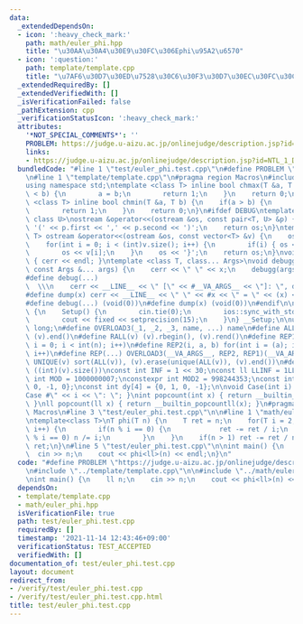 ```yaml
---
data:
  _extendedDependsOn:
  - icon: ':heavy_check_mark:'
    path: math/euler_phi.hpp
    title: "\u30AA\u30A4\u30E9\u30FC\u306Ephi\u95A2\u6570"
  - icon: ':question:'
    path: template/template.cpp
    title: "\u7AF6\u30D7\u30ED\u7528\u30C6\u30F3\u30D7\u30EC\u30FC\u30C8"
  _extendedRequiredBy: []
  _extendedVerifiedWith: []
  _isVerificationFailed: false
  _pathExtension: cpp
  _verificationStatusIcon: ':heavy_check_mark:'
  attributes:
    '*NOT_SPECIAL_COMMENTS*': ''
    PROBLEM: https://judge.u-aizu.ac.jp/onlinejudge/description.jsp?id=NTL_1_D&lang=jp
    links:
    - https://judge.u-aizu.ac.jp/onlinejudge/description.jsp?id=NTL_1_D&lang=jp
  bundledCode: "#line 1 \"test/euler_phi.test.cpp\"\n#define PROBLEM \"https://judge.u-aizu.ac.jp/onlinejudge/description.jsp?id=NTL_1_D&lang=jp\"\
    \n#line 1 \"template/template.cpp\"\n#pragma region Macros\n#include <bits/stdc++.h>\n\
    using namespace std;\ntemplate <class T> inline bool chmax(T &a, T b) {\n    if(a\
    \ < b) {\n        a = b;\n        return 1;\n    }\n    return 0;\n}\ntemplate\
    \ <class T> inline bool chmin(T &a, T b) {\n    if(a > b) {\n        a = b;\n\
    \        return 1;\n    }\n    return 0;\n}\n#ifdef DEBUG\ntemplate <class T,\
    \ class U>\nostream &operator<<(ostream &os, const pair<T, U> &p) {\n    os <<\
    \ '(' << p.first << ',' << p.second << ')';\n    return os;\n}\ntemplate <class\
    \ T> ostream &operator<<(ostream &os, const vector<T> &v) {\n    os << '{';\n\
    \    for(int i = 0; i < (int)v.size(); i++) {\n        if(i) { os << ','; }\n\
    \        os << v[i];\n    }\n    os << '}';\n    return os;\n}\nvoid debugg()\
    \ { cerr << endl; }\ntemplate <class T, class... Args>\nvoid debugg(const T &x,\
    \ const Args &... args) {\n    cerr << \" \" << x;\n    debugg(args...);\n}\n\
    #define debug(...)                                                           \
    \  \\\n    cerr << __LINE__ << \" [\" << #__VA_ARGS__ << \"]: \", debugg(__VA_ARGS__)\n\
    #define dump(x) cerr << __LINE__ << \" \" << #x << \" = \" << (x) << endl\n#else\n\
    #define debug(...) (void(0))\n#define dump(x) (void(0))\n#endif\n\nstruct Setup\
    \ {\n    Setup() {\n        cin.tie(0);\n        ios::sync_with_stdio(false);\n\
    \        cout << fixed << setprecision(15);\n    }\n} __Setup;\n\nusing ll = long\
    \ long;\n#define OVERLOAD3(_1, _2, _3, name, ...) name\n#define ALL(v) (v).begin(),\
    \ (v).end()\n#define RALL(v) (v).rbegin(), (v).rend()\n#define REP1(i, n) for(int\
    \ i = 0; i < int(n); i++)\n#define REP2(i, a, b) for(int i = (a); i < int(b);\
    \ i++)\n#define REP(...) OVERLOAD3(__VA_ARGS__, REP2, REP1)(__VA_ARGS__)\n#define\
    \ UNIQUE(v) sort(ALL(v)), (v).erase(unique(ALL(v)), (v).end())\n#define SZ(v)\
    \ ((int)(v).size())\nconst int INF = 1 << 30;\nconst ll LLINF = 1LL << 60;\nconstexpr\
    \ int MOD = 1000000007;\nconstexpr int MOD2 = 998244353;\nconst int dx[4] = {1,\
    \ 0, -1, 0};\nconst int dy[4] = {0, 1, 0, -1};\n\nvoid Case(int i) { cout << \"\
    Case #\" << i << \": \"; }\nint popcount(int x) { return __builtin_popcount(x);\
    \ }\nll popcount(ll x) { return __builtin_popcountll(x); }\n#pragma endregion\
    \ Macros\n#line 3 \"test/euler_phi.test.cpp\"\n\n#line 1 \"math/euler_phi.hpp\"\
    \ntemplate<class T>\nT phi(T n) {\n    T ret = n;\n    for(T i = 2; i * i <= n;\
    \ i++) {\n        if(n % i == 0) {\n            ret -= ret / i;\n            while(n\
    \ % i == 0) n /= i;\n        }\n    }\n    if(n > 1) ret -= ret / n;\n    return\
    \ ret;\n}\n#line 5 \"test/euler_phi.test.cpp\"\n\nint main() {\n    ll n;\n  \
    \  cin >> n;\n    cout << phi<ll>(n) << endl;\n}\n"
  code: "#define PROBLEM \"https://judge.u-aizu.ac.jp/onlinejudge/description.jsp?id=NTL_1_D&lang=jp\"\
    \n#include \"../template/template.cpp\"\n\n#include \"../math/euler_phi.hpp\"\n\
    \nint main() {\n    ll n;\n    cin >> n;\n    cout << phi<ll>(n) << endl;\n}"
  dependsOn:
  - template/template.cpp
  - math/euler_phi.hpp
  isVerificationFile: true
  path: test/euler_phi.test.cpp
  requiredBy: []
  timestamp: '2021-11-14 12:43:46+09:00'
  verificationStatus: TEST_ACCEPTED
  verifiedWith: []
documentation_of: test/euler_phi.test.cpp
layout: document
redirect_from:
- /verify/test/euler_phi.test.cpp
- /verify/test/euler_phi.test.cpp.html
title: test/euler_phi.test.cpp
---
```

